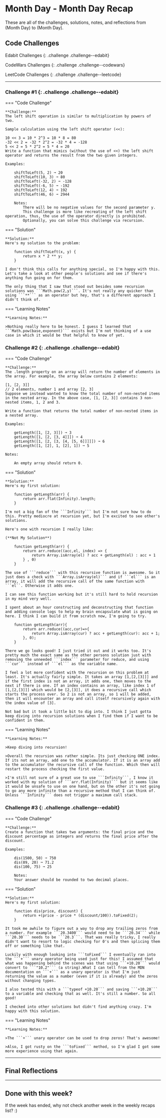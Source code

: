 # Month Day - Month Day Recap

These are all of the challenges, solutions, notes, and reflections from (Month Day) to (Month Day).

## Code Challenges

  Edabit Challenges 
  {: .challenge .challenge--edabit}

  CodeWars Challenges
  {: .challenge .challenge--codewars}

  LeetCode Challenges
  {: .challenge .challenge--leetcode}

---
### Challenge #1 {: .challenge .challenge--edabit}

=== "Code Challenge"

    **Challenge:**  
    The left shift operation is similar to multiplication by powers of two.

    Sample calculation using the left shift operator (<<):

    10 << 3 = 10 * 2^3 = 10 * 8 = 80
    -32 << 2 = -32 * 2^2 = -32 * 4 = -128
    5 << 2 = 5 * 2^2 = 5 * 4 = 20
    Write a function that mimics (without the use of <<) the left shift operator and returns the result from the two given integers.

    Examples:

        shiftToLeft(5, 2) ➞ 20
        shiftToLeft(10, 3) ➞ 80
        shiftToLeft(-32, 2) ➞ -128
        shiftToLeft(-6, 5) ➞ -192
        shiftToLeft(12, 4) ➞ 192
        shiftToLeft(46, 6) ➞ 2944

        Notes:
            There will be no negative values for the second parameter y.
            This challenge is more like recreating of the left shift operation, thus, the use of the operator directly is prohibited.
            Optionally, you can solve this challenge via recursion.

=== "Solution"
    
    **Solution:**  
    Here's my solution to the problem: 

        function shiftToLeft(x, y) {
            return x * 2 ** y;
        }

    I don't think this calls for anything special, so I'm happy with this. Let's take a look at other people's solutions and see if there's anything fun going on for them.

    The only thing that I saw that stood out besides some recursion solutions was ```Math.pow(2,y)```. It's not really any quicker than using ```**``` as an operator but hey, that's a different approach I didn't think of.

=== "Learning Notes"

    **Learning Notes:**  

    >Nothing really here to be honest. I guess I learned that ```Math.pow(base,exponent)``` exists but I'm not thinking of a use case in which it would be that helpful to know of yet.

### Challenge #2 {: .challenge .challenge--edabit}

=== "Code Challenge"

    **Challenge:**  
    The .length property on an array will return the number of elements in the array. For example, the array below contains 2 elements:

    [1, [2, 3]]
    // 2 elements, number 1 and array [2, 3]
    Suppose we instead wanted to know the total number of non-nested items in the nested array. In the above case, [1, [2, 3]] contains 3 non-nested items, 1, 2 and 3.

    Write a function that returns the total number of non-nested items in a nested array.

    Examples:
    
        getLength([1, [2, 3]]) ➞ 3
        getLength([1, [2, [3, 4]]]) ➞ 4
        getLength([1, [2, [3, [4, [5, 6]]]]]) ➞ 6
        getLength([1, [2], 1, [2], 1]) ➞ 5

    Notes:

        An empty array should return 0.

=== "Solution"
    
    **Solution:**  
    Here's my first solution: 

        function getLength(arr) {
            return arr.flat(Infinity).length;
        }

    I'm not a big fan of the ```Infinity``` but I'm not sure how to do this. Pretty mediocre at recursion yet, but I'm excited to see other's solutions.

    Here's one with recursion I really like:

    (**Not My Solution**)

        function getLength(arr) {
            return arr.reduce((acc,el, index) => {
                return Array.isArray(el) ? acc + getLength(el) : acc + 1
            } , 0)
        }

    The use of ```reduce``` with this recursive function is awesome. So it just does a check with ```Array.isArray(el)``` and if ```el``` is an array, it will add the recursive call of the same function with ```el``. Otherwise it adds one.

    I can see this function working but it's still hard to hold recursion in my mind very well.

    I spent about an hour constructing and deconstructing that function and adding console logs to help my brain encapsulate what is going on here. I think I can build it from scratch now, I'm going to try.

        function getLength(arr){
            return arr.reduce((acc,cur)=>{
                return Array.isArray(cur) ? acc + getLength(cur): acc + 1;
            }, 0);
        }

    There we go looks good! I just tried it out and it works too. It's pretty much the exact same as the other persons solution just with removing the unneeded ```index``` parameter for reduce, and using ```cur``` instead of ```el``` as the variable name.

    I feel a lot more confident with the recursion on this problem at least. It's actually fairly simple. It takes an array [1,[2,[3]]] and if the first index is not an array, it adds one, then moves to the next if there is one. If an index contains an array, like index 1 of [1,[2,[3]]] which would be [2,[3]], it does a recursive call which starts the process over. So 2 is not an array, so 1 will be added, then it will encounter an array and call itself recursively again with the index value of [3].

    Not bad but it took a little bit to dig into. I think I just gotta keep diving into recursion solutions when I find them if I want to be confident in them.

=== "Learning Notes"

    **Learning Notes:**  

    >Keep diving into recursion!

    >Overall the recursion was rather simple. Its just checking ONE index. If its not an array, add one to the accumulator. If it is an array add to the accumulator the recursive call of the function. Which then will restart the process checking the first value.

    >I'm still not sure of a great use to use ```Infinity```, I know it worked with my solution of ```arr.flat(Infinity)``` but it seems like it would be unsafe to use on one hand, but on the other it's not going to go any more infinite than a recursive method that I can think of. Unless ```Infinity``` does not trigger a maximum call stack.

### Challenge #3 {: .challenge .challenge--edabit}

=== "Code Challenge"

    **Challenge:**  
    Create a function that takes two arguments: the final price and the discount percentage as integers and returns the final price after the discount.

    Examples:

        dis(1500, 50) ➞ 750
        dis(89, 20) ➞ 71.2
        dis(100, 75) ➞ 25

        Notes:
        Your answer should be rounded to two decimal places.

=== "Solution"
    
    **Solution:**  
    Here's my first solution: 

        function dis(price, discount) {
            return +(price - price * (discount/100)).toFixed(2);
        }

    It took me awhile to figure out a way to drop any trailing zeros from a number. For example ```20.3400``` would need to be ```20.34``` while ```20.30``` needs to be ```20.3```. That was really tricky, I really didn't want to resort to logic checking for 0's and then splicing them off or something like that.

    Luckily with enough looking into ```toFixed``` I eventually ran into the ```+``` unary operator being used just for this! I assumed that what was happening behind the scenes was that using ```+10.20``` would convert to ```"10.2"``` (a string).What I can tell from the MDN documentation on ```+``` as a unary operator is that I'm just returning the value as a number (even if it is already) and the zeros without changing types.

    I also tested this with a ```typeof +10.20``` and saving ```+10.20``` to a variable and checking that as well. It's still a number. So all good!

    I checked into other solutions but didn't find anything crazy. I'm happy with this solution.

=== "Learning Notes"

    **Learning Notes:**  

    >The ```+``` unary operator can be used to drop zeros! That's awesome! 

    >Also, I got rusty on the ```toFixed``` method, so I'm glad I got some more experience using that again.
    
---

## Final Reflections


---- --- -- -- --

## Done with this week? 

If the week has ended, why not check another week in the weekly recaps list? :)